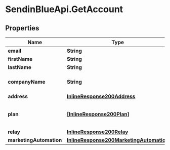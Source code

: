 # SendinBlueApi.GetAccount

## Properties
Name | Type | Description | Notes
------------ | ------------- | ------------- | -------------
**email** | **String** | Login Email | 
**firstName** | **String** | First Name | 
**lastName** | **String** | Last Name | 
**companyName** | **String** | Name of the company | 
**address** | [**InlineResponse200Address**](InlineResponse200Address.md) |  | [optional] 
**plan** | [**[InlineResponse200Plan]**](InlineResponse200Plan.md) | Information about your plans and credits | 
**relay** | [**InlineResponse200Relay**](InlineResponse200Relay.md) |  | [optional] 
**marketingAutomation** | [**InlineResponse200MarketingAutomation**](InlineResponse200MarketingAutomation.md) |  | [optional] 



